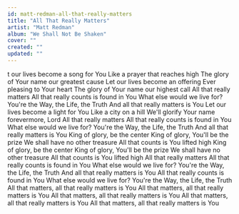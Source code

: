 ```yaml
---
id: matt-redman-all-that-really-matters
title: "All That Really Matters"
artist: "Matt Redman"
album: "We Shall Not Be Shaken"
cover: ""
created: ""
updated: ""
---
```


t our lives become a song for You
Like a prayer that reaches high
The glory of Your name our greatest cause
Let our lives become an offering
Ever pleasing to Your heart
The glory of Your name our highest call
All that really matters
All that really counts is found in You
What else would we live for?
You're the Way, the Life, the Truth
And all that really matters is You
Let our lives become a light for You
Like a city on a hill
We'll glorify Your name forevermore, Lord
All that really matters
All that really counts is found in You
What else would we live for?
You're the Way, the Life, the Truth
And all that really matters is You
King of glory, be the center
King of glory, You'll be the prize
We shall have no other treasure
All that counts is You lifted high
King of glory, be the center
King of glory, You'll be the prize
We shall have no other treasure
All that counts is You lifted high
All that really matters
All that really counts is found in You
What else would we live for?
You're the Way, the Life, the Truth
And all that really matters is You
All that really counts is found in You
What else would we live for?
You're the Way, the Life, the Truth
All that matters, all that really matters is You
All that matters, all that really matters is You
All that matters, all that really matters is You
All that matters, all that really matters is You
All that matters, all that really matters is You
